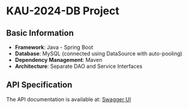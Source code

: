 # KAU-2024-DB Project

## Basic Information  
- **Framework**: Java - Spring Boot  
- **Database**: MySQL (connected using DataSource with auto-pooling)  
- **Dependency Management**: Maven  
- **Architecture**: Separate DAO and Service Interfaces  

## API Specification
The API documentation is available at:
[Swagger UI](http://13.209.190.181:8080/swagger-ui/index.html#/)
